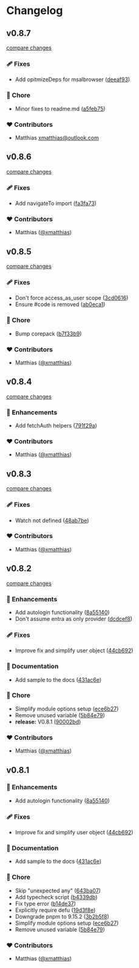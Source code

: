 # Changelog


## v0.8.7

[compare changes](https://github.com/xmatthias/nuxt-auth-pkce/compare/v0.8.6...v0.8.7)

### 🩹 Fixes

- Add opitmizeDeps for msalbrowser ([deeaf93](https://github.com/xmatthias/nuxt-auth-pkce/commit/deeaf93))

### 🏡 Chore

- Minor fixes to readme.md ([a5feb75](https://github.com/xmatthias/nuxt-auth-pkce/commit/a5feb75))

### ❤️ Contributors

- Matthias <xmatthias@outlook.com>

## v0.8.6

[compare changes](https://github.com/xmatthias/nuxt-auth-pkce/compare/v0.8.5...v0.8.6)

### 🩹 Fixes

- Add navigateTo import ([fa3fa73](https://github.com/xmatthias/nuxt-auth-pkce/commit/fa3fa73))

### ❤️ Contributors

- Matthias ([@xmatthias](http://github.com/xmatthias))

## v0.8.5

[compare changes](https://github.com/xmatthias/nuxt-auth-pkce/compare/v0.8.4...v0.8.5)

### 🩹 Fixes

- Don't force access_as_user scope ([3cd0616](https://github.com/xmatthias/nuxt-auth-pkce/commit/3cd0616))
- Ensure #code is removed ([ab0eca1](https://github.com/xmatthias/nuxt-auth-pkce/commit/ab0eca1))

### 🏡 Chore

- Bump corepack ([b7f33b9](https://github.com/xmatthias/nuxt-auth-pkce/commit/b7f33b9))

### ❤️ Contributors

- Matthias ([@xmatthias](http://github.com/xmatthias))

## v0.8.4

[compare changes](https://github.com/xmatthias/nuxt-auth-pkce/compare/v0.8.3...v0.8.4)

### 🚀 Enhancements

- Add fetchAuth helpers ([791f29a](https://github.com/xmatthias/nuxt-auth-pkce/commit/791f29a))

### ❤️ Contributors

- Matthias ([@xmatthias](http://github.com/xmatthias))

## v0.8.3

[compare changes](https://github.com/xmatthias/nuxt-auth-pkce/compare/v0.8.2...v0.8.3)

### 🩹 Fixes

- Watch not defined ([48ab7be](https://github.com/xmatthias/nuxt-auth-pkce/commit/48ab7be))

### ❤️ Contributors

- Matthias ([@xmatthias](http://github.com/xmatthias))

## v0.8.2

[compare changes](https://github.com/xmatthias/nuxt-auth-pkce/compare/v0.8.1...v0.8.2)

### 🚀 Enhancements

- Add autologin functionality ([8a55140](https://github.com/xmatthias/nuxt-auth-pkce/commit/8a55140))
- Don't assume entra as only provider ([dcdcef8](https://github.com/xmatthias/nuxt-auth-pkce/commit/dcdcef8))

### 🩹 Fixes

- Improve fix and simplify user object ([44cb692](https://github.com/xmatthias/nuxt-auth-pkce/commit/44cb692))

### 📖 Documentation

- Add sample to the docs ([431ac6e](https://github.com/xmatthias/nuxt-auth-pkce/commit/431ac6e))

### 🏡 Chore

- Simplify module options setup ([ece6b27](https://github.com/xmatthias/nuxt-auth-pkce/commit/ece6b27))
- Remove unused variable ([5b84e79](https://github.com/xmatthias/nuxt-auth-pkce/commit/5b84e79))
- **release:** V0.8.1 ([90002bd](https://github.com/xmatthias/nuxt-auth-pkce/commit/90002bd))

### ❤️ Contributors

- Matthias ([@xmatthias](http://github.com/xmatthias))

## v0.8.1


### 🚀 Enhancements

- Add autologin functionality ([8a55140](https://github.com/xmatthias/nuxt-auth-pkce/commit/8a55140))

### 🩹 Fixes

- Improve fix and simplify user object ([44cb692](https://github.com/xmatthias/nuxt-auth-pkce/commit/44cb692))

### 📖 Documentation

- Add sample to the docs ([431ac6e](https://github.com/xmatthias/nuxt-auth-pkce/commit/431ac6e))

### 🏡 Chore

- Skip "unexpected any" ([643ba07](https://github.com/xmatthias/nuxt-auth-pkce/commit/643ba07))
- Add typecheck script ([b4339db](https://github.com/xmatthias/nuxt-auth-pkce/commit/b4339db))
- Fix type error ([b14de37](https://github.com/xmatthias/nuxt-auth-pkce/commit/b14de37))
- Explicitly require defu ([19d3f8e](https://github.com/xmatthias/nuxt-auth-pkce/commit/19d3f8e))
- Downgrade pnpm to 9.15.2 ([3b2b5f8](https://github.com/xmatthias/nuxt-auth-pkce/commit/3b2b5f8))
- Simplify module options setup ([ece6b27](https://github.com/xmatthias/nuxt-auth-pkce/commit/ece6b27))
- Remove unused variable ([5b84e79](https://github.com/xmatthias/nuxt-auth-pkce/commit/5b84e79))

### ❤️ Contributors

- Matthias ([@xmatthias](http://github.com/xmatthias))

